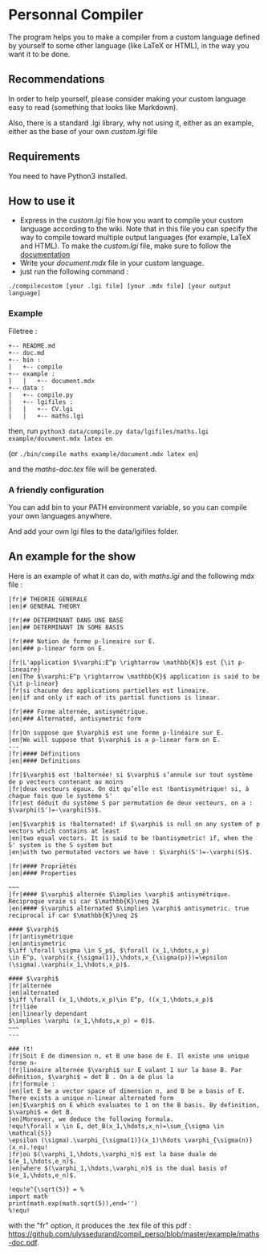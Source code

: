 # Personnal Compiler
The program helps you to make a compiler from a custom language defined by yourself to some other language (like LaTeX or HTML), in the way you want it to be done.

## Recommendations
In order to help yourself, please consider making your custom language easy to read (something that looks like Markdown).

Also, there is a standard .lgi library, why not using it, either as an example, either as the base of your own *custom.lgi* file

## Requirements
You need to have Python3 installed.

## How to use it
* Express in the *custom.lgi* file how you want to compile your custom language according to the wiki. Note that in this file you can specify the way to compile toward multiple output languages (for example, LaTeX and HTML).
To make the *custom.lgi* file, make sure to follow the [documentation](https://github.com/UlysseDurand/compil_perso/blob/main/doc.md)
* Write your *document.mdx* file in your custom language.
* just run the following command :
```
./compilecustom [your .lgi file] [your .mdx file] [your output language]
```
### Example

Filetree :
```
+-- README.md
+-- doc.md
+-- bin :
|   +-- compile
+-- example :
|   |   +-- document.mdx
+-- data :
|   +-- compile.py
|   +-- lgifiles :
|   |   +-- CV.lgi
|   |   +-- maths.lgi
```

then, run ```python3 data/compile.py data/lgifiles/maths.lgi example/document.mdx latex en```

(or ```./bin/compile maths example/document.mdx latex en```)

and the *maths-doc.tex* file will be generated.

### A friendly configuration
You can add bin to your PATH environment variable, so you can compile your own languages anywhere.

And add your own lgi files to the data/lgifiles folder.

## An example for the show
Here is an example of what it can do, 
with *maths.lgi* and the following mdx file :
```
|fr|# THEORIE GENERALE
|en|# GENERAL THEORY

|fr|## DETERMINANT DANS UNE BASE
|en|## DETERMINANT IN SOME BASIS

|fr|### Notion de forme p-lineaire sur E.
|en|### p-linear form on E.

|fr|L'application $\varphi:E^p \rightarrow \mathbb{K}$ est {\it p-lineaire}
|en|The $\varphi:E^p \rightarrow \mathbb{K}$ application is said to be {\it p-linear}
|fr|si chacune des applications partielles est lineaire.
|en|if and only if each of its partial functions is linear.

|fr|### Forme alternée, antisymétrique.
|en|### Alternated, antisymetric form

|fr|On suppose que $\varphi$ est une forme p-linéaire sur E.
|en|We will suppose that $\varphi$ is a p-linear form on E.
---
|fr|#### Définitions
|en|#### Definitions

|fr|$\varphi$ est !balternée! si $\varphi$ s’annule sur tout système de p vecteurs contenant au moins
|fr|deux vecteurs égaux. On dit qu’elle est !bantisymétrique! si, à chaque fois que le système S'
|fr|est déduit du système S par permutation de deux vecteurs, on a : $\varphi(S')=-\varphi(S)$.

|en|$\varphi$ is !balternated! if $\varphi$ is null on any system of p vectors which contains at least
|en|two equal vectors. It is said to be !bantisymetric! if, when the S' system is the S system but
|en|with two permutated vectors we have : $\varphi(S')=-\varphi(S)$.

|fr|#### Propriétés
|en|#### Properties

~~~
|fr|#### $\varphi$ alternée $\implies \varphi$ antisymétrique. Réciproque vraie si car $\mathbb{K}\neq 2$
|en|#### $\varphi$ alternated $\implies \varphi$ antisymetric. true reciprocal if car $\mathbb{K}\neq 2$

#### $\varphi$ 
|fr|antisymétrique
|en|antisymetric
$\iff \forall \sigma \in S_p$, $\forall (x_1,\hdots,x_p) 
\in E^p, \varphi(x_{\sigma(1)},\hdots,x_{\sigma(p)})=\epsilon (\sigma).\varphi(x_1,\hdots,x_p)$.

#### $\varphi$ 
|fr|alternée
|en|alternated
$\iff \forall (x_1,\hdots,x_p)\in E^p, ((x_1,\hdots,x_p)$
|fr|liée
|en|linearly dependant
$\implies \varphi (x_1,\hdots,x_p) = 0)$.
~~~
---

### !t!
|fr|Soit E de dimension n, et B une base de E. Il existe une unique forme n-
|fr|linéaire alternée $\varphi$ sur E valant 1 sur la base B. Par déﬁnition, $\varphi$ = det B . On a de plus la
|fr|formule :
|en|let E be a vector space of dimension n, and B be a basis of E. There exists a unique n-linear alternated form
|en|$\varphi$ on E which evaluates to 1 on the B basis. By definition, $\varphi$ = det B.
|en|Moreover, we deduce the following formula.
!equ!\forall x \in E, det_B(x_1,\hdots,x_n)=\sum_{\sigma \in \mathcal{S}} 
\epsilon (\sigma).\varphi_{\sigma(1)}(x_1)\hdots \varphi_{\sigma(n)}(x_n).!equ!
|fr|où $(\varphi_1,\hdots,\varphi_n)$ est la base duale de $(e_1,\hdots,e_n)$.
|en|where $(\varphi_1,\hdots,\varphi_n)$ is the dual basis of $(e_1,\hdots,e_n)$.

!equ!e^{\sqrt(5)} = %
import math
print(math.exp(math.sqrt(5)),end='')
%!equ!
```
with the "fr" option, it produces the .tex file of this pdf : https://github.com/ulyssedurand/compil_perso/blob/master/example/maths-doc.pdf.
